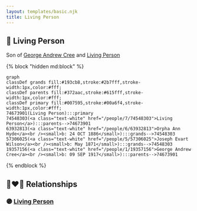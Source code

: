 ```yaml
---
layout: templates/basic.njk
title: Living Person
---
```

## 🔵 Living Person

Son of [George Andrew Cree](/people/1/19357156) and [Living Person](/people/7/74548303)

{% block "hidden md:block" %}
```mermaid
graph
classDef grands fill:#193cb8,stroke:#2b7fff,stroke-width:1px,color:#fff;
classDef parents fill:#372aac,stroke:#615fff,stroke-width:1px,color:#fff;
classDef primary fill:#007595,stroke:#00a6f4,stroke-width:1px,color:#fff;
74673901(Living Person):::primary
74548303(<a class="text-white" href="/people/7/74548303">Living Person</a>):::parents-->74673901
63932813(<a class="text-white" href="/people/6/63932813">Orpha Ann Hyde</a><br /><small>b: 24 OCT 1886</small>):::grands-->74548303
57306025(<a class="text-white" href="/people/5/57306025">Joseph Evart Wilson</a><br /><small>b: May 1871</small>):::grands-->74548303
19357156(<a class="text-white" href="/people/1/19357156">George Andrew Cree</a><br /><small>b: 09 SEP 1917</small>):::parents-->74673901
```
{% endblock %}

## 👩‍❤️‍👨 Relationships

### 🟣 [Living Person](/people/7/77234944)
